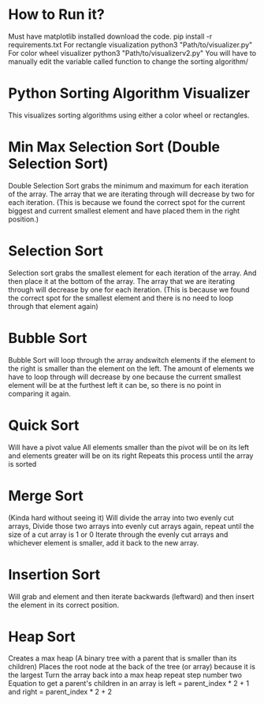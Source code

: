 # How to Run it?
Must have matplotlib installed
download the code.
pip install -r requirements.txt
For rectangle visualization
python3 "Path/to/visualizer.py"
For color wheel visualizer
python3 "Path/to/visualizerv2.py"
You will have to manually edit the variable called function to change the sorting algorithm/

# Python Sorting Algorithm Visualizer

This visualizes sorting algorithms using either a color wheel or rectangles.
# Min Max Selection Sort (Double Selection Sort)
Double Selection Sort grabs the minimum and maximum for each iteration of the array.
The array that we are iterating through will decrease by two for each iteration.
(This is because we found the correct spot for the current biggest and current smallest element and have placed them in the right position.)
# Selection Sort
Selection sort grabs the smallest element for each iteration of the array. And then place it at the bottom of the array.
The array that we are iterating through will decrease by one for each iteration.
(This is because we found the correct spot for the smallest element and there is no need to loop through that element again)
# Bubble Sort
Bubble Sort will loop through the array andswitch elements if the element to the right is smaller than the element on the left. The amount of elements we have to loop through will decrease by one because the current smallest element will be at the furthest left it can be, so there is no point in comparing it again.
# Quick Sort
Will have a pivot value
All elements smaller than the pivot will be on its left and elements greater will be on its right
Repeats this process until the array is sorted
# Merge Sort
(Kinda hard without seeing it)
Will divide the array into two evenly cut arrays,
    Divide those two arrays into evenly cut arrays again,
    repeat until the size of a cut array is 1 or 0
Iterate through the evenly cut arrays and whichever element is smaller, add it back to the new array.
# Insertion Sort
Will grab and element and then iterate backwards (leftward) and then insert the element in its correct position.
# Heap Sort
Creates a max heap (A binary tree with a parent that is smaller than its children)
    Places the root node at the back of the tree (or array) because it is the largest
    Turn the array back into a max heap
    repeat step number two
Equation to get a parent's children in an array is 
left = parent_index * 2 + 1 and right = parent_index * 2 + 2

